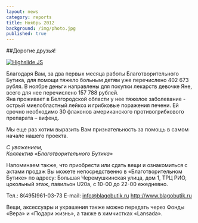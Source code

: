 ```yaml
---
layout: news
category: reports
title: Ноябрь 2012
background: /img/photo.jpg
published: true
---
```


##Дорогие друзья!

<div class="slides">
<a href="http://blagobutik.ru/img/yana.jpg" class="highslide  " onclick="return hs.expand(this)"><img src="http://blagobutik.ru/img/yana_thumb.jpg" alt="Highslide JS" title="Click to enlarge"></a>
</div>

Благодаря Вам, за два первых месяца работы Благотворительного Бутика, для помощи тяжело больным детям уже перечислено 402 673 рубля. В ноябре деньги направлены для покупки лекарств девочке Яне, всего для нее перечислено 157 788 рублей.  
Яна  проживает в Белгородской  области у нее тяжелое заболевание - острый миелобластный лейкоз и грибковые поражения печени. Ей срочно необходимо 30 флаконов американского противогрибкового препарата – вифенд.  
  
Мы еще раз хотим выразить Вам признательность за помощь в самом начале нашего проекта.   
  
*С уважением,  
Коллектив «Благотворительного Бутика»*
  
Напоминаем также, что приобрести или сдать вещи и ознакомиться с актами продаж Вы можете непосредственно в «Благотворительном Бутике» по адресу: Большая Черемушкинская улица, дом 1, ТРЦ РИО, цокольный этаж, павильон U20а, с 10-00 до 22-00 ежедневно.

Тел.: 8(495)961-03-73  E-mail: [info@blagobutik.ru](mailto:info@blagobutik.ru)  http://www.blagobutik.ru 

Вещи, аксессуары и украшения также можно передать через Фонды «Вера» и «Подари жизнь», а также в химчистках «Lansada».